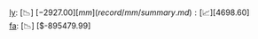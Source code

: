 [ly](record/ly/summary.md): [📉] [$-2927.00]  
[mm](record/mm/summary.md): [📈] [$4698.60]  
[fa](record/fa/summary.md): [📉] [$-895479.99]  

